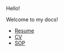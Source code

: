 Hello!

Welcome to my docs!

* [Resume](https://robusttechie.github.io/docs/resume.pdf)
* [CV](https://robusttechie.github.io/docs/cv.pdf)
* [SOP](https://robusttechie.github.io/docs/sop.pdf)
